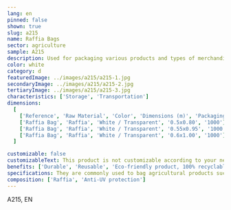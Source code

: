 ```yaml
---
lang: en
pinned: false
shown: true
slug: a215
name: Raffia Bags
sector: agriculture
sample: A215
description: Used for packaging various products and types of merchandise, facilitating handling and transportation.
color: white
category: d
featuredImage: ../images/a215/a215-1.jpg
secondaryImage: ../images/a215/a215-2.jpg
tertiaryImage: ../images/a215/a215-3.jpg
characteristics: ['Storage', 'Transportation']
dimensions:
  [
    ['Reference', 'Raw Material', 'Color', 'Dimensions (m)', 'Packaging (units)'],
    ['Raffia Bag', 'Raffia', 'White / Transparent', '0.5x0.80', '1000'],
    ['Raffia Bag', 'Raffia', 'White / Transparent', '0.55x0.95', '1000'],
    ['Raffia Bag', 'Raffia', 'White / Transparent', '0.6x1.00', '1000'],
  ]

customizable: false
customizableText: This product is not customizable according to your needs. Contact us for more information.
benefits: ['Durable', 'Reusable', 'Eco-friendly product, 100% recyclable']
specifications: They are commonly used to bag agricultural products such as grains, seeds, cereals, animal feed, fruits, and vegetables. Also used to package various industrial products, such as chemicals, fertilizers, cement, mortar, powdered and granulated products.
composition: ['Raffia', 'Anti-UV protection']
---
```


A215, EN
